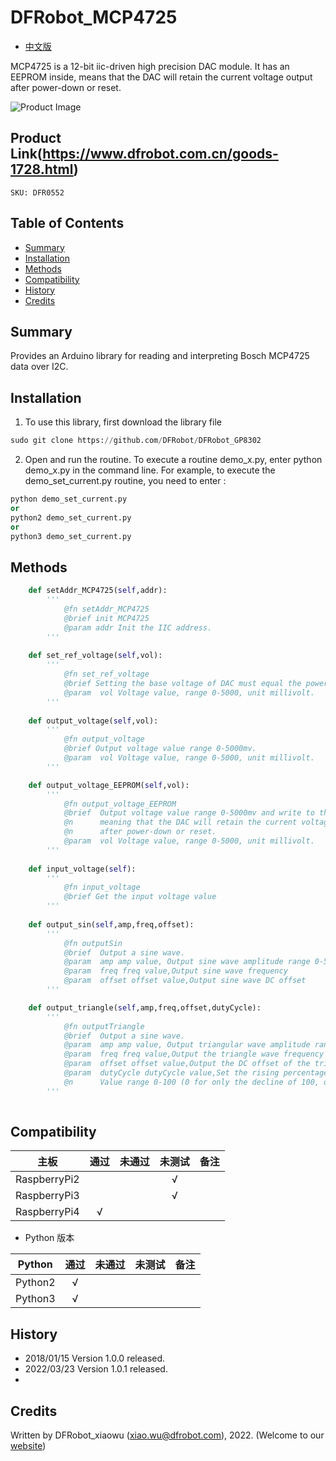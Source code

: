 # DFRobot_MCP4725

* [中文版](./README.md)

MCP4725 is a 12-bit iic-driven high precision DAC module. It has an EEPROM inside, means that the DAC will retain the current voltage output after power-down or reset.


![Product Image](../../resources/images/DFR0971.DFR0552) 

## Product Link(https://www.dfrobot.com.cn/goods-1728.html)
    SKU: DFR0552 

## Table of Contents
  - [Summary](#summary)
  - [Installation](#installation)
  - [Methods](#methods)
  - [Compatibility](#compatibility)
  - [History](#history)
  - [Credits](#credits)

## Summary
Provides an Arduino library for reading and interpreting Bosch MCP4725 data over I2C.

## Installation
1. To use this library, first download the library file<br>
```python
sudo git clone https://github.com/DFRobot/DFRobot_GP8302
```
2. Open and run the routine. To execute a routine demo_x.py, enter python demo_x.py in the command line. For example, to execute the demo_set_current.py routine, you need to enter :<br>

```python
python demo_set_current.py 
or
python2 demo_set_current.py 
or 
python3 demo_set_current.py
```

## Methods

```python
    def setAddr_MCP4725(self,addr):
		'''
			@fn setAddr_MCP4725
			@brief init MCP4725
			@param addr Init the IIC address.
		'''
	
	def set_ref_voltage(self,vol):
		'''
			@fn set_ref_voltage
			@brief Setting the base voltage of DAC must equal the power supply voltage, and the unit is millivolt
			@param  vol Voltage value, range 0-5000, unit millivolt.
		'''
		
	def output_voltage(self,vol):
		'''
			@fn output_voltage
			@brief Output voltage value range 0-5000mv.
			@param  vol Voltage value, range 0-5000, unit millivolt.
		'''

	def output_voltage_EEPROM(self,vol):
		'''
			@fn output_voltage_EEPROM
			@brief  Output voltage value range 0-5000mv and write to the EEPROM,
   			@n      meaning that the DAC will retain the current voltage output
   			@n      after power-down or reset.
			@param  vol Voltage value, range 0-5000, unit millivolt.
		'''
		
	def input_voltage(self):
		'''
			@fn input_voltage
			@brief Get the input voltage value
		'''
	
	def output_sin(self,amp,freq,offset):
		'''
			@fn outputSin
   			@brief  Output a sine wave.
   			@param  amp amp value, Output sine wave amplitude range 0-5000mv
   			@param  freq freq value,Output sine wave frequency
   			@param  offset offset value,Output sine wave DC offset 
		'''

	def output_triangle(self,amp,freq,offset,dutyCycle):
		'''
			@fn outputTriangle
   			@brief  Output a sine wave.    
   			@param  amp amp value, Output triangular wave amplitude range 0-5000mv
   			@param  freq freq value,Output the triangle wave frequency
   			@param  offset offset value,Output the DC offset of the triangle wave
   			@param  dutyCycle dutyCycle value,Set the rising percentage of the triangle wave as a percentage of the entire cycle.
   			@n      Value range 0-100 (0 for only the decline of 100, only the rise of paragraph)
		'''
    
```
## Compatibility

| 主板         | 通过 | 未通过 | 未测试 | 备注 |
| ------------ | :--: | :----: | :----: | :--: |
| RaspberryPi2 |      |        |   √    |      |
| RaspberryPi3 |      |        |   √    |      |
| RaspberryPi4 |  √   |        |        |      |

* Python 版本

| Python  | 通过 | 未通过 | 未测试 | 备注 |
| ------- | :--: | :----: | :----: | ---- |
| Python2 |  √   |        |        |      |
| Python3 |  √   |        |        |      |


## History

- 2018/01/15 Version 1.0.0 released.
- 2022/03/23 Version 1.0.1 released.
- 
## Credits

Written by DFRobot_xiaowu (xiao.wu@dfrobot.com), 2022. (Welcome to our [website](https://www.dfrobot.com/))
